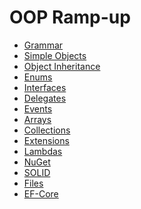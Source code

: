 # OOP Ramp-up

- [Grammar](./01-Grammar.html)
- [Simple Objects](./02-Objects.html)
- [Object Inheritance]()
- [Enums]()
- [Interfaces]()
- [Delegates]()
- [Events]()
- [Arrays]()
- [Collections]()
- [Extensions]()
- [Lambdas]()
- [NuGet]()
- [SOLID]()
- [Files]()
- [EF-Core]()

